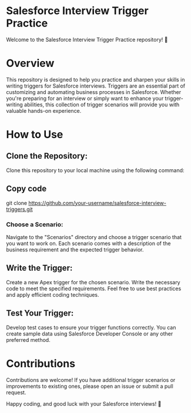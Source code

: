 # Salesforce Interview Trigger Practice
Welcome to the Salesforce Interview Trigger Practice repository! 🚀

# Overview
This repository is designed to help you practice and sharpen your skills in writing triggers for Salesforce interviews. Triggers are an essential part of customizing and automating business processes in Salesforce. Whether you're preparing for an interview or simply want to enhance your trigger-writing abilities, this collection of trigger scenarios will provide you with valuable hands-on experience.

# How to Use
## Clone the Repository:
Clone this repository to your local machine using the following command:

## Copy code
git clone https://github.com/your-username/salesforce-interview-triggers.git

### Choose a Scenario:
Navigate to the "Scenarios" directory and choose a trigger scenario that you want to work on. Each scenario comes with a description of the business requirement and the expected trigger behavior.

## Write the Trigger:
Create a new Apex trigger for the chosen scenario. Write the necessary code to meet the specified requirements. Feel free to use best practices and apply efficient coding techniques.

## Test Your Trigger:
Develop test cases to ensure your trigger functions correctly. You can create sample data using Salesforce Developer Console or any other preferred method.

# Contributions
Contributions are welcome! If you have additional trigger scenarios or improvements to existing ones, please open an issue or submit a pull request.

Happy coding, and good luck with your Salesforce interviews! 🌟
